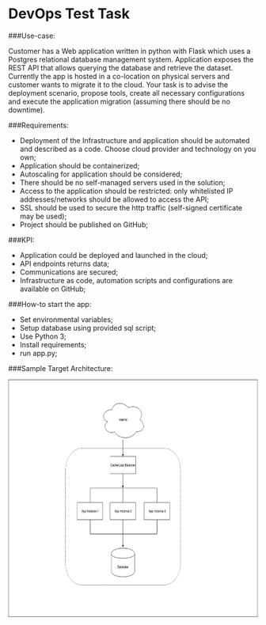 # DevOps Test Task

###Use-case:

Customer has a Web application written in python with Flask which uses a Postgres relational database management system. 
Application exposes the REST API that allows querying the database and retrieve the dataset. 
Currently the app is hosted in a co-location on physical servers and customer wants to migrate it to the cloud. 
Your task is to advise the deployment scenario, propose tools, create all necessary configurations 
and execute the application migration (assuming there should be no downtime).

###Requirements:
- Deployment of the Infrastructure and application should be automated and described as a code. 
Choose cloud provider and technology on you own;
- Application should be containerized;
- Autoscaling for application should be considered;
- There should be no self-managed servers used in the solution;
- Access to the application should be restricted: only whitelisted IP addresses/networks 
should be allowed to access the API;
- SSL should be used to secure the http traffic (self-signed certificate may be used);
- Project should be published on GitHub;

###KPI:
- Application could be deployed and launched in the cloud;
- API endpoints returns data;
- Communications are secured;
- Infrastructure as code, automation scripts and configurations are available on GitHub;

###How-to start the app:
- Set environmental variables;
- Setup database using provided sql script;
- Use Python 3;
- Install requirements;
- run app.py;

###Sample Target Architecture:  

<img src="app_setup.png" width="640" height="480">
